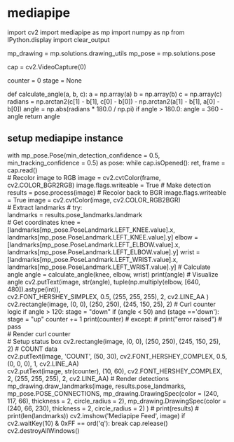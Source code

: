 # mediapipe


import cv2
import mediapipe as mp
import numpy as np
from IPython.display import clear_output

mp_drawing = mp.solutions.drawing_utils
mp_pose = mp.solutions.pose       
                                        
cap = cv2.VideoCapture(0)

counter = 0
stage = None

def calculate_angle(a, b, c):
    a = np.array(a)
    b = np.array(b)
    c = np.array(c)
    radians = np.arctan2(c[1] - b[1], c[0] - b[0]) - np.arctan2(a[1] - b[1], a[0] - b[0])
    angle = np.abs(radians * 180.0 / np.pi)
    if angle > 180.0:
        angle = 360 - angle
    return angle                                        

## setup mediapipe instance
with mp_pose.Pose(min_detection_confidence = 0.5, min_tracking_confidence = 0.5) as pose:
    while cap.isOpened():
        ret, frame = cap.read()                         
        # Recolor image to RGB
        image = cv2.cvtColor(frame, cv2.COLOR_BGR2RGB)
        image.flags.writeable = True
        # Make detection 
        results = pose.process(image)
        # Recolor back to BGR
        image.flags.writeable = True
        image = cv2.cvtColor(image, cv2.COLOR_RGB2BGR)                                                                                              
        # Extract landmarks
        # try:                       
        landmarks = results.pose_landmarks.landmark                                    
        # Get coordinates
        knee = [landmarks[mp_pose.PoseLandmark.LEFT_KNEE.value].x, landmarks[mp_pose.PoseLandmark.LEFT_KNEE.value].y]
        elbow = [landmarks[mp_pose.PoseLandmark.LEFT_ELBOW.value].x, landmarks[mp_pose.PoseLandmark.LEFT_ELBOW.value].y]
        wrist = [landmarks[mp_pose.PoseLandmark.LEFT_WRIST.value].x, landmarks[mp_pose.PoseLandmark.LEFT_WRIST.value].y]
        # Calculate angle
        angle = calculate_angle(knee, elbow, wrist)
        print(angle)
        # Visualize angle
        cv2.putText(image, str(angle),
                        tuple(np.multiply(elbow, [640, 480]).astype(int)),    
                        cv2.FONT_HERSHEY_SIMPLEX, 0.5, (255, 255, 255), 2, cv2.LINE_AA
        )                                                      
        cv2.rectangle(image, (0, 0), (250, 250), (245, 150, 25), 2)
        # Curl counter logic
        if angle > 120:
            stage = "down"
        if (angle < 50) and (stage =='down'):
            stage = "up"
            counter += 1
            print(counter)
        # except:
            # print("error raised")
            # pass     
        # Render curl counter                                   
        # Setup status box
        cv2.rectangle(image, (0, 0), (250, 250), (245, 150, 25), 2)
        # COUNT data                                                              
        cv2.putText(image, 'COUNT', (50, 30), cv2.FONT_HERSHEY_COMPLEX, 0.5, (0, 0, 0), 1, cv2.LINE_AA)                                               
        cv2.putText(image, str(counter), (10, 60), cv2.FONT_HERSHEY_COMPLEX, 2, (255, 255, 255), 2, cv2.LINE_AA)
        # Render detections
        mp_drawing.draw_landmarks(image, results.pose_landmarks, mp_pose.POSE_CONNECTIONS,
        mp_drawing.DrawingSpec(color = (240, 117, 66), thickness = 2, circle_radius = 2),
        mp_drawing.DrawingSpec(color = (240, 66, 230), thickness = 2, circle_radius = 2)
        )
        # print(results)
        # print(len(landmarks))
        cv2.imshow('Mediapipe Feed', image) 
        if cv2.waitKey(10) & 0xFF == ord('q'):
            break
        cap.release()
        cv2.destroyAllWindows()























